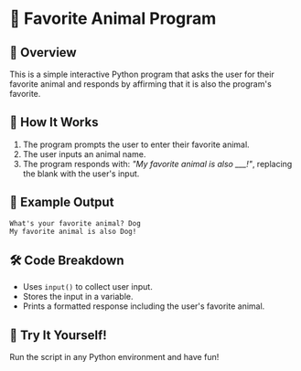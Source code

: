 # 🐾 Favorite Animal Program

## 📖 Overview
This is a simple interactive Python program that asks the user for their favorite animal and responds by affirming that it is also the program's favorite.

## 🚀 How It Works
1. The program prompts the user to enter their favorite animal.
2. The user inputs an animal name.
3. The program responds with: *"My favorite animal is also ___!"*, replacing the blank with the user's input.

## 📌 Example Output
```
What's your favorite animal? Dog
My favorite animal is also Dog!
```

## 🛠️ Code Breakdown
- Uses `input()` to collect user input.
- Stores the input in a variable.
- Prints a formatted response including the user's favorite animal.

## 🎉 Try It Yourself!
Run the script in any Python environment and have fun!

